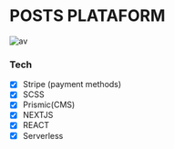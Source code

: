 # POSTS PLATAFORM

<img src="https://i.ibb.co/bHJ8wX8/capturaa.png" alt="av">

### Tech

- [x] Stripe (payment methods)
- [x] SCSS
- [x] Prismic(CMS)
- [x] NEXTJS
- [x] REACT
- [x] Serverless
